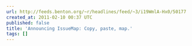 ```yaml
---
url: http://feeds.benton.org/~r/headlines/feed/~3/i19WmlA-Hx0/50177
created_at: 2011-02-10 00:37 UTC
published: false
title: 'Announcing IssueMap: Copy, paste, map.'
tags: []
---
```




